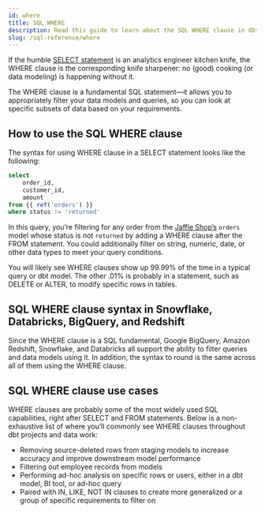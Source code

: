 ```yaml
---
id: where
title: SQL WHERE
description: Read this guide to learn about the SQL WHERE clause in dbt.
slug: /sql-reference/where
---
```


<head>
    <title>Working with the SQL WHERE clause</title>
</head>

If the humble [SELECT statement](/sql-reference/select) is an analytics engineer kitchen knife, the WHERE clause is the corresponding knife sharpener: no (good) cooking (or data modeling) is happening without it.

The WHERE clause is a fundamental SQL statement—it allows you to appropriately filter your data models and queries, so you can look at specific subsets of data based on your requirements.

## How to use the SQL WHERE clause

The syntax for using WHERE clause in a SELECT statement looks like the following:

```sql
select
	order_id,
	customer_id,
	amount
from {{ ref('orders') }}
where status != 'returned'
```

In this query, you’re filtering for any order from the [Jaffle Shop’s](https://github.com/dbt-labs/jaffle_shop) `orders` model whose status is not `returned` by adding a WHERE clause after the FROM statement. You could additionally filter on string, numeric, date, or other data types to meet your query conditions.

You will likely see WHERE clauses show up 99.99%  of the time in a typical query or dbt model. The other .01% is probably in a <Term id="dml" />  statement, such as DELETE or ALTER, to modify specific rows in tables.

## SQL WHERE clause syntax in Snowflake, Databricks, BigQuery, and Redshift

Since the WHERE clause is a SQL fundamental, Google BigQuery, Amazon Redshift, Snowflake, and Databricks all support the ability to filter queries and data models using it. In addition, the syntax to round is the same across all of them using the WHERE clause.

## SQL WHERE clause use cases

WHERE clauses are probably some of the most widely used SQL capabilities, right after SELECT and FROM statements. Below is a non-exhaustive list of where you’ll commonly see WHERE clauses throughout dbt projects and data work:
- Removing source-deleted rows from staging models to increase accuracy and improve downstream model performance
- Filtering out employee records from models
- Performing ad-hoc analysis on specific rows or users, either in a dbt model, BI tool, or ad-hoc query
- Paired with IN, LIKE, NOT IN clauses to create more generalized or a group of specific requirements to filter on
